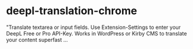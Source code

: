 # deepl-translation-chrome
 "Translate textarea or input fields. Use Extension-Settings to enter your DeepL Free or Pro API-Key. Works in WordPress or Kirby CMS to translate your content superfast …
